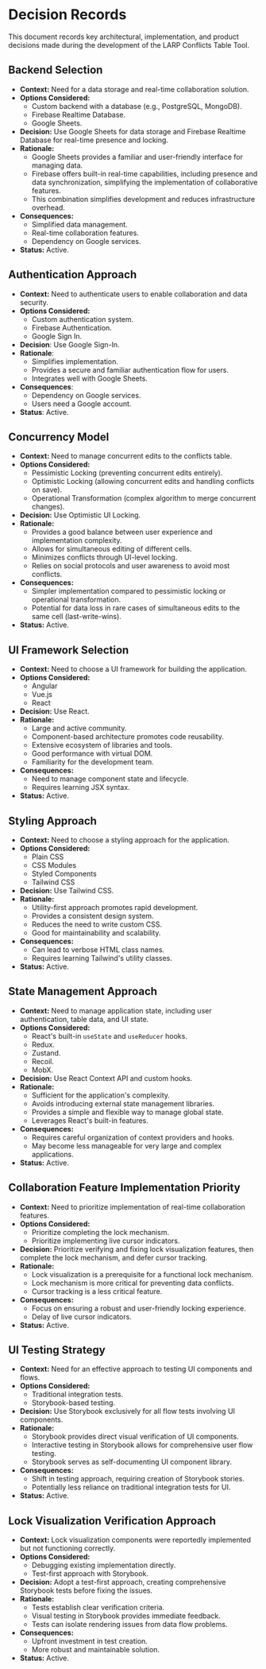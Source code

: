 # Decision Records

This document records key architectural, implementation, and product decisions made during the development of the LARP Conflicts Table Tool.

## Backend Selection

- **Context:** Need for a data storage and real-time collaboration solution.
- **Options Considered:**
  - Custom backend with a database (e.g., PostgreSQL, MongoDB).
  - Firebase Realtime Database.
  - Google Sheets.
- **Decision:** Use Google Sheets for data storage and Firebase Realtime Database for real-time presence and locking.
- **Rationale:**
  - Google Sheets provides a familiar and user-friendly interface for managing data.
  - Firebase offers built-in real-time capabilities, including presence and data synchronization, simplifying the implementation of collaborative features.
  - This combination simplifies development and reduces infrastructure overhead.
- **Consequences:**
  - Simplified data management.
  - Real-time collaboration features.
  - Dependency on Google services.
- **Status:** Active.

## Authentication Approach

- **Context:** Need to authenticate users to enable collaboration and data security.
- **Options Considered:**
  - Custom authentication system.
  - Firebase Authentication.
  - Google Sign In.
- **Decision**: Use Google Sign-In.
- **Rationale**:
  - Simplifies implementation.
  - Provides a secure and familiar authentication flow for users.
  - Integrates well with Google Sheets.
- **Consequences**:
  - Dependency on Google services.
  - Users need a Google account.
- **Status**: Active.

## Concurrency Model

- **Context:** Need to manage concurrent edits to the conflicts table.
- **Options Considered:**
  - Pessimistic Locking (preventing concurrent edits entirely).
  - Optimistic Locking (allowing concurrent edits and handling conflicts on save).
  - Operational Transformation (complex algorithm to merge concurrent changes).
- **Decision:** Use Optimistic UI Locking.
- **Rationale:**
  - Provides a good balance between user experience and implementation complexity.
  - Allows for simultaneous editing of different cells.
  - Minimizes conflicts through UI-level locking.
  - Relies on social protocols and user awareness to avoid most conflicts.
- **Consequences:**
  - Simpler implementation compared to pessimistic locking or operational transformation.
  - Potential for data loss in rare cases of simultaneous edits to the same cell (last-write-wins).
- **Status:** Active.

## UI Framework Selection

- **Context:** Need to choose a UI framework for building the application.
- **Options Considered:**
  - Angular
  - Vue.js
  - React
- **Decision:** Use React.
- **Rationale:**
  - Large and active community.
  - Component-based architecture promotes code reusability.
  - Extensive ecosystem of libraries and tools.
  - Good performance with virtual DOM.
  - Familiarity for the development team.
- **Consequences:**
  - Need to manage component state and lifecycle.
  - Requires learning JSX syntax.
- **Status:** Active.

## Styling Approach

- **Context:** Need to choose a styling approach for the application.
- **Options Considered:**
  - Plain CSS
  - CSS Modules
  - Styled Components
  - Tailwind CSS
- **Decision:** Use Tailwind CSS.
- **Rationale:**
  - Utility-first approach promotes rapid development.
  - Provides a consistent design system.
  - Reduces the need to write custom CSS.
  - Good for maintainability and scalability.
- **Consequences:**
  - Can lead to verbose HTML class names.
  - Requires learning Tailwind's utility classes.
- **Status:** Active.

## State Management Approach

- **Context:** Need to manage application state, including user authentication, table data, and UI state.
- **Options Considered:**
  - React's built-in `useState` and `useReducer` hooks.
  - Redux.
  - Zustand.
  - Recoil.
  - MobX.
- **Decision:** Use React Context API and custom hooks.
- **Rationale:**
  - Sufficient for the application's complexity.
  - Avoids introducing external state management libraries.
  - Provides a simple and flexible way to manage global state.
  - Leverages React's built-in features.
- **Consequences:**
  - Requires careful organization of context providers and hooks.
  - May become less manageable for very large and complex applications.
- **Status:** Active.

## Collaboration Feature Implementation Priority

- **Context:** Need to prioritize implementation of real-time collaboration features.
- **Options Considered:**
  - Prioritize completing the lock mechanism.
  - Prioritize implementing live cursor indicators.
- **Decision:** Prioritize verifying and fixing lock visualization features, then complete the lock mechanism, and defer cursor tracking.
- **Rationale:**
  - Lock visualization is a prerequisite for a functional lock mechanism.
  - Lock mechanism is more critical for preventing data conflicts.
  - Cursor tracking is a less critical feature.
- **Consequences:**
  - Focus on ensuring a robust and user-friendly locking experience.
  - Delay of live cursor indicators.
- **Status:** Active.

## UI Testing Strategy

- **Context:** Need for an effective approach to testing UI components and flows.
- **Options Considered:**
  - Traditional integration tests.
  - Storybook-based testing.
- **Decision:** Use Storybook exclusively for all flow tests involving UI components.
- **Rationale:**
  - Storybook provides direct visual verification of UI components.
  - Interactive testing in Storybook allows for comprehensive user flow testing.
  - Storybook serves as self-documenting UI component library.
- **Consequences:**
  - Shift in testing approach, requiring creation of Storybook stories.
  - Potentially less reliance on traditional integration tests for UI.
- **Status:** Active.

## Lock Visualization Verification Approach

- **Context:** Lock visualization components were reportedly implemented but not functioning correctly.
- **Options Considered:**
  - Debugging existing implementation directly.
  - Test-first approach with Storybook.
- **Decision:** Adopt a test-first approach, creating comprehensive Storybook tests before fixing the issues.
- **Rationale:**
  - Tests establish clear verification criteria.
  - Visual testing in Storybook provides immediate feedback.
  - Tests can isolate rendering issues from data flow problems.
- **Consequences:**
  - Upfront investment in test creation.
  - More robust and maintainable solution.
- **Status:** Active.

